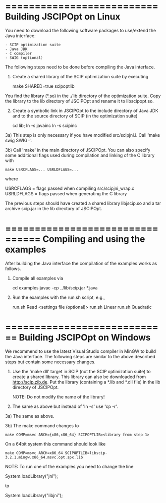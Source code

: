 ==========================
Building JSCIPOpt on Linux
==========================

You need to download the following software packages to use/extend the Java interface:

    - SCIP optimization suite
    - Java JDK
    - C compiler
    - SWIG (optional)

The following steps need to be done before compiling the Java interface.

1) Create a shared library of the SCIP optimization suite by executing

   make SHARED=true scipoptlib

You find the library (*.so) in the ./lib directory of the optimization suite. Copy the library to the lib directory of
JSCIPOpt and rename it to libscipopt.so.

2) Create a symbolic link in JSCIPOpt to the include directory of Java JDK and to the source directory of SCIP (in the
optimization suite)

   cd lib;
   ln -s <Java JDK include directory> javainc
   ln -s <SCIP source directory> scipinc

3a) This step is only necessary if you have modified src/scipjni.i. Call 'make swig SWIG=<path to the SWIG binary>'.

3b) Call 'make' in the main directory of JSCIPOpt. You can also specify some additional flags used during compilation
and linking of the C library with

    make USRCFLAGS=... USRLDFLAGS=...

where

   USRCFLAGS   = flags passed when compiling src/scipjni_wrap.c
   USRLDFLAGS  = flags passed when generating the C library


The previous steps should have created a shared library libjscip.so and a tar archive scip.jar in the lib directory of
JSCIPOpt.


================================
Compiling and using the examples
================================

After building the Java interface the compilation of the examples works as follows.

1) Compile all examples via

   cd examples
   javac -cp ../lib/scip.jar *.java

2) Run the examples with the run.sh script, e.g.,

   run.sh Read <instance file> <settings file (optional)>
   run.sh Linear
   run.sh Quadratic


============================
Building JSCIPOpt on Windows
============================

We recommend to use the latest Visual Studio compiler in MinGW to build the Java interface. The following steps are
similar to the above described steps but contain some necessary changes.

1) Use the 'make dll' target in SCIP (not the SCIP optimization suite) to create a shared library. This library can also
be downloaded from http://scip.zib.de. Put the library (containing a *.lib and *.dll file) in the lib directory of JSCIPOpt.

   NOTE: Do not modify the name of the library!


2) The same as above but instead of 'ln -s' use 'cp -r'.

3a) The same as above.

3b) The make command changes to

    make COMP=msvc ARCH={x86,x86_64} SCIPOPTLIB=<library from step 1>

On a 64bit system this command should look like

    make COMP=msvc ARCH=x86_64 SCIPOPTLIB=libscip-3.2.1.mingw.x86_64.msvc.opt.spx.lib


NOTE: To run one of the examples you need to change the line

   System.loadLibrary("jni");

to

   System.loadLibrary("libjni");